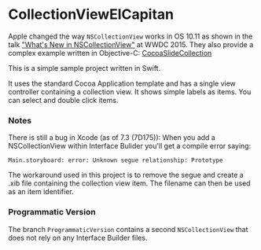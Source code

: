 # CollectionViewElCapitan
Apple changed the way `NSCollectionView` works in OS 10.11 as shown in the talk ["What's New in NSCollectionView"](https://developer.apple.com/videos/play/wwdc2015-225/) at WWDC 2015. They also provide a complex example written in Objective-C: [CocoaSlideCollection](https://developer.apple.com/library/mac/samplecode/CocoaSlideCollection/Introduction/Intro.html)

This is a simple sample project written in Swift.

It uses the standard Cocoa Application template and has a single view controller containing a collection view. It shows simple labels as items. You can select and double click items.

### Notes

There is still a bug in Xcode (as of 7.3 (7D175)): When you add a NSCollectionView within Interface Bulider you'll get a compile error saying:

`Main.storyboard: error: Unknown segue relationship: Prototype`

The workaround used in this project is to remove the segue and create a .xib file containing the collection view item. The filename can then be used as an item identifier.

### Programmatic Version

The branch `ProgrammaticVersion` contains a second `NSCollectionView` that does not rely on any Interface Builder files.
